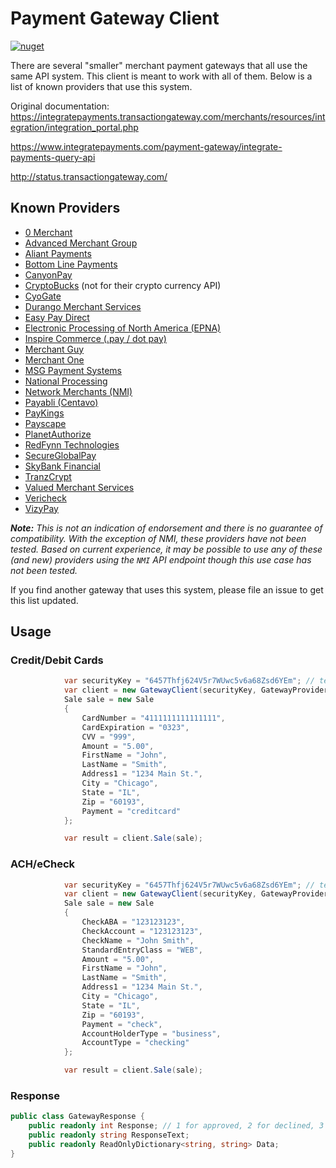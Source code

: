 # Payment Gateway Client

[![nuget](https://img.shields.io/nuget/vpre/PaymentGatewayClient.svg)](https://www.nuget.org/packages/PaymentGatewayClient)

There are several "smaller" merchant payment gateways that all use the same API system. This client is meant to work with all of them. Below is a list of known providers that use this system.

Original documentation: <https://integratepayments.transactiongateway.com/merchants/resources/integration/integration_portal.php>

<https://www.integratepayments.com/payment-gateway/integrate-payments-query-api>

<http://status.transactiongateway.com/>

## Known Providers

* [0 Merchant](https://0merchant.transactiongateway.com/merchants/resources/integration/integration_portal.php)
* [Advanced Merchant Group](https://secure.advancedmerchantgroupgateway.com/merchants/resources/integration/integration_portal.php)
* [Aliant Payments](https://secure.apsmerchantgateway.com/merchants/resources/integration/integration_portal.php)
* [Bottom Line Payments](https://secure.bottomlinegateway.com/merchants/resources/integration/integration_portal.php)
* [CanyonPay](https://canyonpay.transactiongateway.com/merchants/resources/integration/integration_portal.php)
* [CryptoBucks](https://secure.apsmerchantgateway.com/merchants/resources/integration/integration_portal.php) (not for their crypto currency API)
* [CyoGate](https://secure.cyogate.net/merchants/resources/integration/integration_portal.php)
* [Durango Merchant Services](https://secure.durango-direct.com/merchants/resources/integration/integration_portal.php)
* [Easy Pay Direct](https://secure.easypaydirectgateway.com/gw/merchants/resources/integration/integration_portal.php)
* [Electronic Processing of North America (EPNA)](https://epna.transactiongateway.com/merchants/resources/integration/integration_portal.php)
* [Inspire Commerce (.pay / dot pay)](https://secure.inspiregateway.net/merchants/resources/integration/integration_portal.php)
* [Merchant Guy](https://vizypay.transactiongateway.com/merchants/resources/integration/integration_portal.php)
* [Merchant One](https://secure.merchantonegateway.com/merchants/resources/integration/integration_portal.php)
* [MSG Payment Systems](https://msgpay.transactiongateway.com/merchants/resources/integration/integration_portal.php)
* [National Processing](https://secure.nationalprocessinggateway.com/merchants/resources/integration/integration_portal.php)
* [Network Merchants (NMI)](https://secure.networkmerchants.com/merchants/resources/integration/integration_portal.php)
* [Payabli (Centavo)](https://centavo.transactiongateway.com/merchants/resources/integration/integration_portal.php)
* [PayKings](https://paykings.transactiongateway.com/merchants/resources/integration/integration_portal.php)
* [Payscape](https://secure.payscapegateway.com/merchants/resources/integration/integration_portal.php)
* [PlanetAuthorize](https://secure.planetauthorizegateway.com/merchants/resources/integration/integration_portal.php)
* [RedFynn Technologies](https://secure.redfynngateway.com/merchants/resources/integration/integration_portal.php)
* [SecureGlobalPay](https://secureglobalpay.transactiongateway.com/merchants/resources/integration/integration_portal.php)
* [SkyBank Financial](https://secure.skybankgateway.com/merchants/resources/integration/integration_portal.php)
* [TranzCrypt](https://secure.tranzcrypt.com/merchants/resources/integration/integration_portal.php)
* [Valued Merchant Services](https://secure.valuedmerchantgateway.com/merchants/resources/integration/integration_portal.php)
* [Vericheck](https://vericheck.transactiongateway.com/merchants/resources/integration/integration_portal.php)
* [VizyPay](https://vizypay.transactiongateway.com/merchants/resources/integration/integration_portal.php)

***Note:*** *This is not an indication of endorsement and there is no guarantee of compatibility. With the exception of NMI, these providers have not been tested. Based on current experience, it may be possible to use any of these (and new) providers using the `NMI` API endpoint though this use case has not been tested.*

If you find another gateway that uses this system, please file an issue to get this list updated.

## Usage

### Credit/Debit Cards

```csharp
            var securityKey = "6457Thfj624V5r7WUwc5v6a68Zsd6YEm"; // test account
            var client = new GatewayClient(securityKey, GatewayProvider.NMI);
            Sale sale = new Sale
            {
                CardNumber = "4111111111111111",
                CardExpiration = "0323",
                CVV = "999",
                Amount = "5.00",
                FirstName = "John",
                LastName = "Smith",
                Address1 = "1234 Main St.",
                City = "Chicago",
                State = "IL",
                Zip = "60193",
                Payment = "creditcard"
            };

            var result = client.Sale(sale);
```

### ACH/eCheck

```csharp
            var securityKey = "6457Thfj624V5r7WUwc5v6a68Zsd6YEm"; // test account
            var client = new GatewayClient(securityKey, GatewayProvider.NMI);
            Sale sale = new Sale
            {
                CheckABA = "123123123",
                CheckAccount = "123123123",
                CheckName = "John Smith",
                StandardEntryClass = "WEB",
                Amount = "5.00",
                FirstName = "John",
                LastName = "Smith",
                Address1 = "1234 Main St.",
                City = "Chicago",
                State = "IL",
                Zip = "60193",
                Payment = "check",
                AccountHolderType = "business",
                AccountType = "checking"
            };

            var result = client.Sale(sale);
```

### Response

```csharp
public class GatewayResponse {
    public readonly int Response; // 1 for approved, 2 for declined, 3 for error
    public readonly string ResponseText;
    public readonly ReadOnlyDictionary<string, string> Data;
}
```

